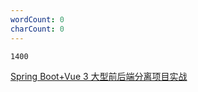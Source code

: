 ```yaml
---
wordCount: 0
charCount: 0
---
```


```ad-note
1400
```

[Spring Boot+Vue 3 大型前后端分离项目实战](https://weread.qq.com/web/bookDetail/bc832af0813ab78b3g015d7c)

